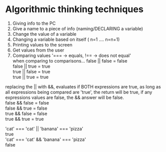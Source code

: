 # Algorithmic thinking techniques
1. Giving info to the PC
2. Give a name to a piece of info (naming/DECLARING a variable)
3. Change the value of a variable 
4. Changing a variable based on itself ( n=1 .... n=n+1)
5. Printing values to the screen
6. Get values from the user
7. Comparing values '=== -> equals, !== -> does not equal'  
when comparing to comparisons...
false || false  = false  
false || true   = true  
true || false   = true  
true || true    = true  
  
replacing the || with &&, evaluates if BOTH expressions are true, as long as all expressions being compared are 'true', the return will be true, if any expressions values are false, the && answer will be false.  
false && false = false  
false && true = false  
true && false = false   
true && true = true  

>
'cat' === 'cat' || 'banana' === 'pizza'  
true  
'cat' === 'cat' && 'banana' === 'pizza'   
false   
>
